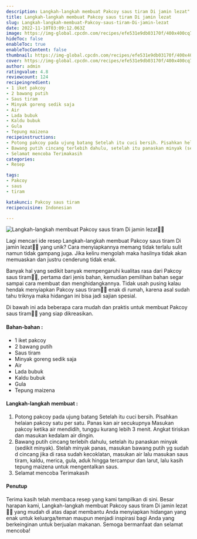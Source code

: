 ```yaml
---
description: Langkah-langkah membuat Pakcoy saus tiram Di jamin lezat"
title: Langkah-langkah membuat Pakcoy saus tiram Di jamin lezat
slug: Langkah-langkah-membuat-Pakcoy-saus-tiram-Di-jamin-lezat
date: 2022-11-10T03:09:12.063Z
image: https://img-global.cpcdn.com/recipes/efe531e9db03170f/400x400cq70/photo.jpg
hideToc: false
enableToc: true
enableTocContent: false
thumbnail: https://img-global.cpcdn.com/recipes/efe531e9db03170f/400x400cq70/photo.jpg
cover: https://img-global.cpcdn.com/recipes/efe531e9db03170f/400x400cq70/photo.jpg
author: admin
ratingvalue: 4.8
reviewcount: 124
recipeingredient:
- 1 iket pakcoy
- 2 bawang putih
- Saus tiram
- Minyak goreng sedik saja
- Air
- Lada bubuk
- Kaldu bubuk
- Gula
- Tepung maizena
recipeinstructions:
- Potong pakcoy pada ujung batang Setelah itu cuci bersih. Pisahkan helaian pakcoy satu per satu. Panas kan air secukupnya Masukan pakcoy ketika air mendidih, tunggu kurang lebih 3 menit. Angkat tiriskan dan masukan kedalam air dingin.
- Bawang putih cincang terlebih dahulu, setelah itu panaskan minyak (sedikit minyak). Stelah minyak panas, masukan bawang putih yg sudah d cincang jika di rasa sudah kecoklatan, masukan air lalu masukan saus tiram, kaldu, merica, gula, aduk hingga tercampur dan larut, lalu kasih tepung maizena untuk mengentalkan saus.
- Selamat mencoba Terimakasih
categories:
- Resep

tags:
- Pakcoy
- saus
- tiram

katakunci: Pakcoy saus tiram
recipecuisine: Indonesian

---
```


![Langkah-langkah membuat Pakcoy saus tiram Di jamin lezat👩‍🍳](https://img-global.cpcdn.com/recipes/efe531e9db03170f/400x400cq70/photo.jpg)

Lagi mencari ide resep Langkah-langkah membuat Pakcoy saus tiram Di jamin lezat👩‍🍳 yang unik? Cara menyiapkannya memang tidak terlalu sulit namun tidak gampang juga. Jika keliru mengolah maka hasilnya tidak akan memuaskan dan justru cenderung tidak enak.

Banyak hal yang sedikit banyak mempengaruhi kualitas rasa dari Pakcoy saus tiram👩‍🍳, pertama dari jenis bahan, kemudian pemilihan bahan segar sampai cara membuat dan menghidangkannya. Tidak usah pusing kalau hendak menyiapkan Pakcoy saus tiram👩‍🍳 enak di rumah, karena asal sudah tahu triknya maka hidangan ini bisa jadi sajian spesial.

Di bawah ini ada beberapa cara mudah dan praktis untuk membuat Pakcoy saus tiram👩‍🍳 yang siap dikreasikan.

<!--inarticleads1-->

#### Bahan-bahan :

- 1 iket pakcoy
- 2 bawang putih
- Saus tiram
- Minyak goreng sedik saja
- Air
- Lada bubuk
- Kaldu bubuk
- Gula
- Tepung maizena

<!--inarticleads2-->

#### Langkah-langkah membuat :

1. Potong pakcoy pada ujung batang Setelah itu cuci bersih. Pisahkan helaian pakcoy satu per satu. Panas kan air secukupnya Masukan pakcoy ketika air mendidih, tunggu kurang lebih 3 menit. Angkat tiriskan dan masukan kedalam air dingin.
1. Bawang putih cincang terlebih dahulu, setelah itu panaskan minyak (sedikit minyak). Stelah minyak panas, masukan bawang putih yg sudah d cincang jika di rasa sudah kecoklatan, masukan air lalu masukan saus tiram, kaldu, merica, gula, aduk hingga tercampur dan larut, lalu kasih tepung maizena untuk mengentalkan saus.
1. Selamat mencoba Terimakasih

#### Penutup

Terima kasih telah membaca resep yang kami tampilkan di sini. Besar harapan kami, Langkah-langkah membuat Pakcoy saus tiram Di jamin lezat👩‍🍳 yang mudah di atas dapat membantu Anda menyiapkan hidangan yang enak untuk keluarga/teman maupun menjadi inspirasi bagi Anda yang berkeinginan untuk berjualan makanan. Semoga bermanfaat dan selamat mencoba!